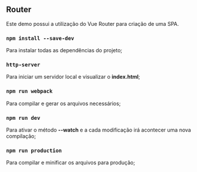 ## Router

Este demo possui a utilização do Vue Router para criação de uma SPA.

### `npm install --save-dev`
Para instalar todas as dependências do projeto;

### `http-server`
Para iniciar um servidor local e visualizar o **index.html**;

### `npm run webpack`
Para compilar e gerar os arquivos necessários;

### `npm run dev`
Para ativar o método **--watch** e a cada modificação irá acontecer uma nova compilação;

### `npm run production`
Para compilar e minificar os arquivos para produção;